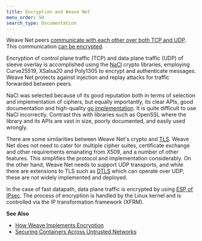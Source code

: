 ```yaml
---
title: Encryption and Weave Net
menu_order: 50
search_type: Documentation
---
```



Weave Net peers
[communicate with each other over both TCP and UDP](/site/concepts/how-it-works.md). This
communication
[can be encrypted](/site/tasks/manage/security-untrusted-networks.md).

Encryption of control plane traffic (TCP) and data plane traffic (UDP) of sleeve
overlay is accomplished using the [NaCl](http://nacl.cr.yp.to/)
crypto libraries, employing Curve25519, XSalsa20 and Poly1305 to
encrypt and authenticate messages. Weave Net protects against
injection and replay attacks for traffic forwarded between peers.

NaCl was selected because of its good reputation both in terms of
selection and implementation of ciphers, but equally importantly, its
clear APIs, good documentation and high-quality
[go implementation](https://godoc.org/golang.org/x/crypto/nacl). It is
quite difficult to use NaCl incorrectly. Contrast this with libraries
such as OpenSSL where the library and its APIs are vast in size,
poorly documented, and easily used wrongly.

There are some similarities between Weave Net's crypto and
[TLS](https://tools.ietf.org/html/rfc4346). Weave Net does not need to cater
for multiple cipher suites, certificate exchange and other
requirements emanating from X509, and a number of other features. This
simplifies the protocol and implementation considerably. On the other
hand, Weave Net needs to support UDP transports, and while there are
extensions to TLS such as [DTLS](https://tools.ietf.org/html/rfc4347)
which can operate over UDP, these are not widely implemented and
deployed.

In the case of fast datapath, data plane traffic is encrypted by using
[ESP of IPsec](https://tools.ietf.org/html/rfc2406).
The process of encryption is handled by the Linux kernel and is controlled via
the IP transformation framework (XFRM).

**See Also**

 * [How Weave Implements Encryption](/site/concepts/encryption-implementation.md)
 * [Securing Containers Across Untrusted Networks](/site/tasks/manage/security-untrusted-networks.md)

